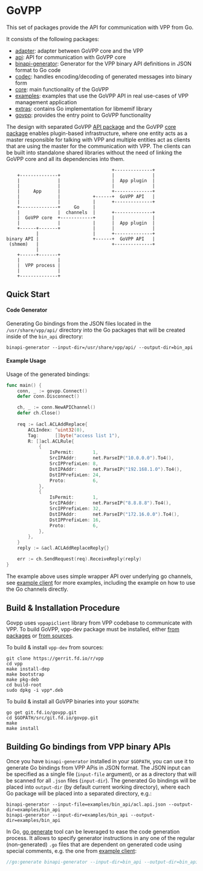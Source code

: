 # GoVPP

This set of packages provide the API for communication with VPP from Go. 

It consists of the following packages:
- [adapter](adapter/): adapter between GoVPP core and the VPP
- [api](api/api.go): API for communication with GoVPP core
- [binapi-generator](cmd/binapi-generator/): Generator for the VPP binary API definitions in JSON format to Go code
- [codec](codec/): handles encoding/decoding of generated messages into binary form
- [core](core/): main functionality of the GoVPP
- [examples](examples/): examples that use the GoVPP API in real use-cases of VPP management application
- [extras](extras/): contains Go implementation for libmemif library
- [govpp](govpp.go): provides the entry point to GoVPP functionality

The design with separated GoVPP [API package](api/api.go) and the GoVPP [core package](core/) enables 
plugin-based infrastructure, where one entity acts as a master responsible for talking with VPP and multiple 
entities act as clients that are using the master for the communication with VPP. 
The clients can be built into standalone shared libraries without the need 
of linking the GoVPP core and all its dependencies into them.

```
                                       +--------------+
    +--------------+                   |              |
    |              |                   |  App plugin  |
    |              |                   |              |
    |     App      |                   +--------------+
    |              |            +------+  GoVPP API   |
    |              |            |      +--------------+
    +--------------+     Go     |
    |              |  channels  |      +--------------+
    |  GoVPP core  +------------+      |              |
    |              |            |      |  App plugin  |
    +------+-------+            |      |              |
           |                    |      +--------------+
binary API |                    +------+  GoVPP API   |
 (shmem)   |                           +--------------+
           |
    +------+-------+
    |              |
    |  VPP process |    
    |              |
    +--------------+
```

## Quick Start

#### Code Generator

Generating Go bindings from the JSON files located in the `/usr/share/vpp/api/` directory 
into the Go packages that will be created inside of the `bin_api` directory:
```
binapi-generator --input-dir=/usr/share/vpp/api/ --output-dir=bin_api
```

#### Example Usage

Usage of the generated bindings:

```go
func main() {
	conn, _ := govpp.Connect()
	defer conn.Disconnect()

	ch, _ := conn.NewAPIChannel()
	defer ch.Close()
  
	req := &acl.ACLAddReplace{
		ACLIndex: ^uint32(0),
		Tag:      []byte("access list 1"),
		R: []acl.ACLRule{
			{
				IsPermit:       1,
				SrcIPAddr:      net.ParseIP("10.0.0.0").To4(),
				SrcIPPrefixLen: 8,
				DstIPAddr:      net.ParseIP("192.168.1.0").To4(),
				DstIPPrefixLen: 24,
				Proto:          6,
			},
			{
				IsPermit:       1,
				SrcIPAddr:      net.ParseIP("8.8.8.8").To4(),
				SrcIPPrefixLen: 32,
				DstIPAddr:      net.ParseIP("172.16.0.0").To4(),
				DstIPPrefixLen: 16,
				Proto:          6,
			},
		},
	}
	reply := &acl.ACLAddReplaceReply{}

	err := ch.SendRequest(req).ReceiveReply(reply)
}
```

The example above uses simple wrapper API over underlying go channels, see [example client](examples/cmd/simple-client/simple_client.go) 
for more examples, including the example on how to use the Go channels directly.

## Build & Installation Procedure

Govpp uses `vppapiclient` library from VPP codebase to communicate with VPP. To build GoVPP, vpp-dev package must be installed,
either [from packages](https://wiki.fd.io/view/VPP/Installing_VPP_binaries_from_packages) or 
[from sources](https://wiki.fd.io/view/VPP/Build,_install,_and_test_images#Build_A_VPP_Package).

To build & install `vpp-dev` from sources:

```
git clone https://gerrit.fd.io/r/vpp
cd vpp
make install-dep
make bootstrap
make pkg-deb
cd build-root
sudo dpkg -i vpp*.deb
```

To build & install all GoVPP binaries into your `$GOPATH`:

```
go get git.fd.io/govpp.git
cd $GOPATH/src/git.fd.io/govpp.git
make
make install
```

## Building Go bindings from VPP binary APIs

Once you have `binapi-generator` installed in your `$GOPATH`, you can use it to generate Go bindings from
VPP APis in JSON format. The JSON input can be specified as a single file (`input-file` argument), or
as a directory that will be scanned for all `.json` files (`input-dir`). The generated Go bindings will
be placed into `output-dir` (by default current working directory), where each Go package will be placed into 
a separated directory, e.g.:

```
binapi-generator --input-file=examples/bin_api/acl.api.json --output-dir=examples/bin_api
binapi-generator --input-dir=examples/bin_api --output-dir=examples/bin_api
```

In Go, [go generate](https://blog.golang.org/generate) tool can be leveraged to ease the code generation
process. It allows to specify generator instructions in any one of the regular (non-generated) `.go` files
that are dependent on generated code using special comments, e.g. the one from 
[example client](examples/cmd/simple-client/simple_client.go):

```go
//go:generate binapi-generator --input-dir=bin_api --output-dir=bin_api
```
